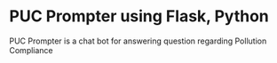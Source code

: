 # PUC Prompter using Flask, Python

PUC Prompter is a chat bot for answering question regarding Pollution Compliance